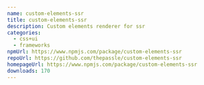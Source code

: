 ```yaml
---
name: custom-elements-ssr
title: custom-elements-ssr
description: Custom elements renderer for ssr
categories:
  - css+ui
  - frameworks
npmUrl: https://www.npmjs.com/package/custom-elements-ssr
repoUrl: https://github.com/thepassle/custom-elements-ssr
homepageUrl: https://www.npmjs.com/package/custom-elements-ssr
downloads: 170
---
```

